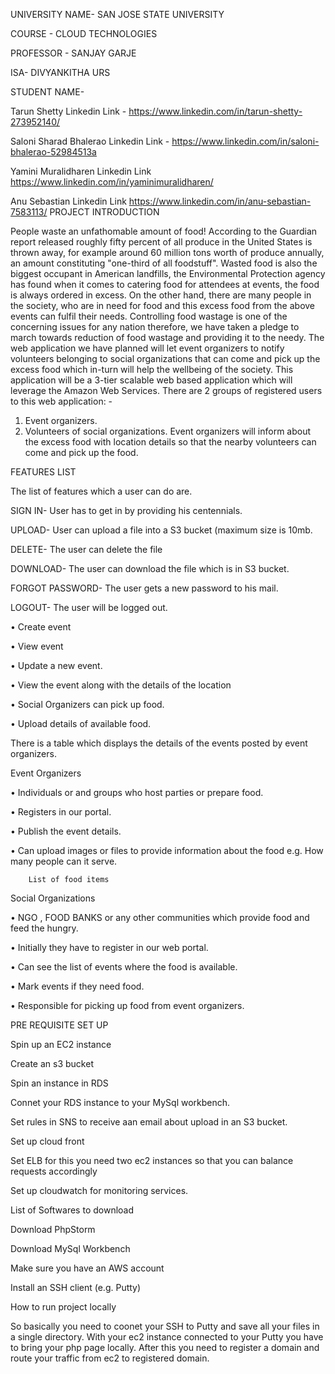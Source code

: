 UNIVERSITY NAME- SAN JOSE STATE UNIVERSITY

COURSE - CLOUD TECHNOLOGIES

PROFESSOR - SANJAY GARJE

ISA- DIVYANKITHA URS

STUDENT NAME- 

Tarun Shetty           Linkedin Link - https://www.linkedin.com/in/tarun-shetty-273952140/

Saloni Sharad Bhalerao Linkedin Link - https://www.linkedin.com/in/saloni-bhalerao-52984513a

Yamini Muralidharen   Linkedin Link    https://www.linkedin.com/in/yaminimuralidharen/ 

Anu Sebastian         Linkedin Link    https://www.linkedin.com/in/anu-sebastian-7583113/
PROJECT INTRODUCTION

People waste an unfathomable amount of food! According to the Guardian report released roughly fifty percent of all produce in the United States is thrown away, for example around 60 million tons worth of produce annually, an amount constituting "one-third of all foodstuff". Wasted food is also the biggest occupant in American landfills, the Environmental Protection agency has found when it comes to catering food for attendees at events, the food is always ordered in excess. On the other hand, there are many people in the society, who are in need for food and this excess food from the above events can fulfil their needs. Controlling food wastage is one of the concerning issues for any nation therefore, we have taken a pledge to march towards reduction of food wastage and providing it to the needy. 
The web application we have planned will let event organizers to notify volunteers belonging to social organizations that can come and pick up the excess food which in-turn will help the wellbeing of the society. This application will be a 3-tier scalable web based application which will leverage the Amazon Web Services.
There are 2 groups of registered users to this web application: -
1.	Event organizers. 
2.	Volunteers of social organizations.
Event organizers will inform about the excess food with location details so that the nearby volunteers can come and pick up the food.


FEATURES LIST

The list of features which a user can do are.

SIGN IN- User has to get in by providing his centennials.

UPLOAD- User can upload a file into a S3 bucket (maximum size is 10mb.

DELETE- The user can delete the file

DOWNLOAD- The user can download the file which is in S3 bucket.

FORGOT PASSWORD- The user gets a new password to his mail.

LOGOUT- The user will be logged out.

•	Create event

•	View event

•	Update a new event.

•	View the event along with the details of the location

•	Social Organizers can pick up food.

•	Upload details of available food.


There is a table which displays the details of the events posted by event organizers.

Event Organizers

•	Individuals or and groups who host parties or prepare food.

•	Registers in our portal.

•	Publish the event details.

•	Can upload images or files to provide information about the food
     e.g. How many people can it serve.
     
        List of food items
        
Social Organizations

•	NGO , FOOD BANKS or any other communities which provide food and feed the hungry.

•	Initially they have to register in our web portal.

•	Can see the list of events where the food is available.

•	Mark events if they need food.

•	Responsible for picking up food from event organizers.







PRE REQUISITE SET UP

Spin up an EC2 instance

Create an s3 bucket

Spin an instance in RDS

Connet your RDS instance to your MySql workbench.

Set rules in SNS to receive aan email about upload in an S3 bucket.

Set up cloud front

Set ELB for this you need two ec2 instances so that you can balance requests accordingly

Set up cloudwatch for monitoring services.

List of Softwares to download

Download PhpStorm

Download MySql Workbench

Make sure you have an AWS account

Install an SSH client (e.g. Putty)

How to run project locally

So basically you need to coonet your SSH to Putty and save all your files in a single directory. With your ec2 instance connected to your Putty you have to bring your php page locally. After this you need to register a domain and route your traffic from ec2 to registered domain.
